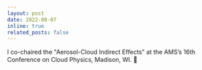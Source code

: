 ```yaml
---
layout: post
date: 2022-08-07
inline: true
related_posts: false
---
```


I co-chaired the "Aerosol-Cloud Indirect Eﬀects" at the AMS’s 16th Conference on Cloud Physics, Madison, WI. :mega: 